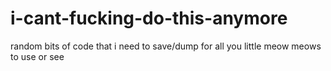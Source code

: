 # i-cant-fucking-do-this-anymore
random bits of code that i need to save/dump for all you little meow meows to use or see
